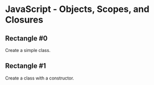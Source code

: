 # JavaScript - Objects, Scopes, and Closures

## Rectangle #0
Create a simple class.

## Rectangle #1
Create a class with a constructor.
